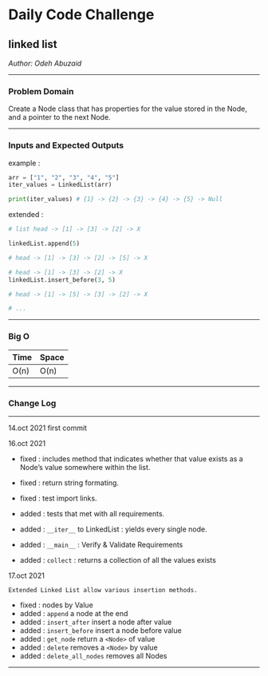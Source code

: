 # Daily Code Challenge

## linked list
*Author: Odeh Abuzaid*

---

### Problem Domain
Create a Node class that has properties for the value stored in the Node, and a pointer to the next Node.

---

### Inputs and Expected Outputs

example :
```py
arr = ["1", "2", "3", "4", "5"]
iter_values = LinkedList(arr)

print(iter_values) # {1} -> {2} -> {3} -> {4} -> {5} -> Null
```

extended :
```py
# list head -> [1] -> [3] -> [2] -> X

linkedList.append(5)

# head -> [1] -> [3] -> [2] -> [5] -> X

# head -> [1] -> [3] -> [2] -> X
linkedList.insert_before(3, 5)

# head -> [1] -> [5] -> [3] -> [2] -> X

# ...
```
---

### Big O

| Time | Space |
| :----------- | :----------- |
| O(n) | O(n) |

---

### Change Log
***
14.oct 2021 first commit

16.oct 2021

- fixed : includes method that indicates whether that value exists as a Node’s value somewhere within the list.

- fixed : return string formating.
- fixed : test import links.
- added : tests that met with all requirements.
- added : `__iter__`  to LinkedList :   yields every single node.
- added : `__main__` :   Verify & Validate Requirements
- added : `collect`  :   returns a collection of all the values exists

17.oct 2021

    Extended Linked List allow various insertion methods.
- fixed : nodes by Value
- added : `append` a node at the end
- added : `insert_after` insert a node after value
- added : `insert_before` insert a node before value
- added : `get_node` return a `<Node>` of value
- added : `delete` removes a `<Node>` by value
- added : `delete_all_nodes` removes all Nodes
---
